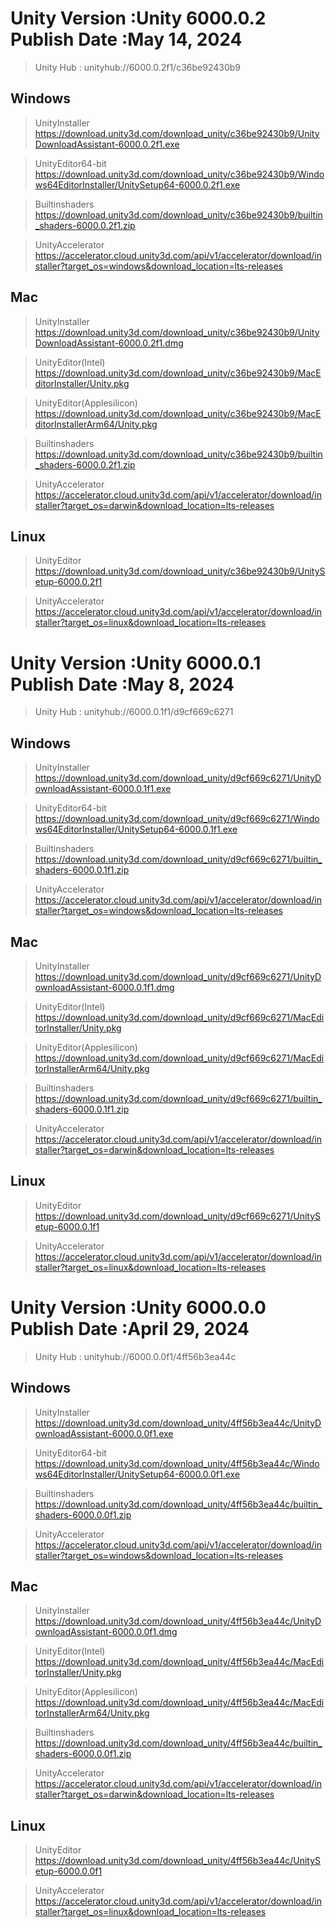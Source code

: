 
# Unity Version :Unity 6000.0.2	Publish Date :May 14, 2024
> Unity Hub : unityhub://6000.0.2f1/c36be92430b9

## Windows 

> UnityInstaller   https://download.unity3d.com/download_unity/c36be92430b9/UnityDownloadAssistant-6000.0.2f1.exe

> UnityEditor64-bit   https://download.unity3d.com/download_unity/c36be92430b9/Windows64EditorInstaller/UnitySetup64-6000.0.2f1.exe

> Builtinshaders   https://download.unity3d.com/download_unity/c36be92430b9/builtin_shaders-6000.0.2f1.zip

> UnityAccelerator   https://accelerator.cloud.unity3d.com/api/v1/accelerator/download/installer?target_os=windows&download_location=lts-releases

## Mac 

> UnityInstaller   https://download.unity3d.com/download_unity/c36be92430b9/UnityDownloadAssistant-6000.0.2f1.dmg

> UnityEditor(Intel)   https://download.unity3d.com/download_unity/c36be92430b9/MacEditorInstaller/Unity.pkg

> UnityEditor(Applesilicon)   https://download.unity3d.com/download_unity/c36be92430b9/MacEditorInstallerArm64/Unity.pkg

> Builtinshaders   https://download.unity3d.com/download_unity/c36be92430b9/builtin_shaders-6000.0.2f1.zip

> UnityAccelerator   https://accelerator.cloud.unity3d.com/api/v1/accelerator/download/installer?target_os=darwin&download_location=lts-releases

## Linux 

> UnityEditor   https://download.unity3d.com/download_unity/c36be92430b9/UnitySetup-6000.0.2f1

> UnityAccelerator   https://accelerator.cloud.unity3d.com/api/v1/accelerator/download/installer?target_os=linux&download_location=lts-releases



# Unity Version :Unity 6000.0.1	Publish Date :May 8, 2024
> Unity Hub : unityhub://6000.0.1f1/d9cf669c6271

## Windows 

> UnityInstaller   https://download.unity3d.com/download_unity/d9cf669c6271/UnityDownloadAssistant-6000.0.1f1.exe

> UnityEditor64-bit   https://download.unity3d.com/download_unity/d9cf669c6271/Windows64EditorInstaller/UnitySetup64-6000.0.1f1.exe

> Builtinshaders   https://download.unity3d.com/download_unity/d9cf669c6271/builtin_shaders-6000.0.1f1.zip

> UnityAccelerator   https://accelerator.cloud.unity3d.com/api/v1/accelerator/download/installer?target_os=windows&download_location=lts-releases

## Mac 

> UnityInstaller   https://download.unity3d.com/download_unity/d9cf669c6271/UnityDownloadAssistant-6000.0.1f1.dmg

> UnityEditor(Intel)   https://download.unity3d.com/download_unity/d9cf669c6271/MacEditorInstaller/Unity.pkg

> UnityEditor(Applesilicon)   https://download.unity3d.com/download_unity/d9cf669c6271/MacEditorInstallerArm64/Unity.pkg

> Builtinshaders   https://download.unity3d.com/download_unity/d9cf669c6271/builtin_shaders-6000.0.1f1.zip

> UnityAccelerator   https://accelerator.cloud.unity3d.com/api/v1/accelerator/download/installer?target_os=darwin&download_location=lts-releases

## Linux 

> UnityEditor   https://download.unity3d.com/download_unity/d9cf669c6271/UnitySetup-6000.0.1f1

> UnityAccelerator   https://accelerator.cloud.unity3d.com/api/v1/accelerator/download/installer?target_os=linux&download_location=lts-releases



# Unity Version :Unity 6000.0.0	Publish Date :April 29, 2024
> Unity Hub : unityhub://6000.0.0f1/4ff56b3ea44c

## Windows 

> UnityInstaller   https://download.unity3d.com/download_unity/4ff56b3ea44c/UnityDownloadAssistant-6000.0.0f1.exe

> UnityEditor64-bit   https://download.unity3d.com/download_unity/4ff56b3ea44c/Windows64EditorInstaller/UnitySetup64-6000.0.0f1.exe

> Builtinshaders   https://download.unity3d.com/download_unity/4ff56b3ea44c/builtin_shaders-6000.0.0f1.zip

> UnityAccelerator   https://accelerator.cloud.unity3d.com/api/v1/accelerator/download/installer?target_os=windows&download_location=lts-releases

## Mac 

> UnityInstaller   https://download.unity3d.com/download_unity/4ff56b3ea44c/UnityDownloadAssistant-6000.0.0f1.dmg

> UnityEditor(Intel)   https://download.unity3d.com/download_unity/4ff56b3ea44c/MacEditorInstaller/Unity.pkg

> UnityEditor(Applesilicon)   https://download.unity3d.com/download_unity/4ff56b3ea44c/MacEditorInstallerArm64/Unity.pkg

> Builtinshaders   https://download.unity3d.com/download_unity/4ff56b3ea44c/builtin_shaders-6000.0.0f1.zip

> UnityAccelerator   https://accelerator.cloud.unity3d.com/api/v1/accelerator/download/installer?target_os=darwin&download_location=lts-releases

## Linux 

> UnityEditor   https://download.unity3d.com/download_unity/4ff56b3ea44c/UnitySetup-6000.0.0f1

> UnityAccelerator   https://accelerator.cloud.unity3d.com/api/v1/accelerator/download/installer?target_os=linux&download_location=lts-releases



